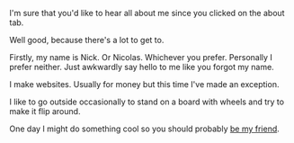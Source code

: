 I'm sure that you'd like to hear all about me since you clicked on the about tab.

Well good, because there's a lot to get to.

Firstly, my name is Nick. Or Nicolas. Whichever you prefer. Personally I prefer neither. Just awkwardly say hello to me like you forgot my name.

I make websites. Usually for money but this time I've made an exception.

I like to go outside occasionally to stand on a board with wheels and try to make it flip around.

One day I might do something cool so you should probably [be my friend](https://x.com/nickkeilhere).
